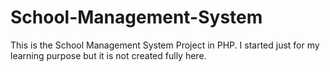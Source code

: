 # School-Management-System
This is the School Management System Project in PHP. I started just for my learning purpose but it is not created fully here.
